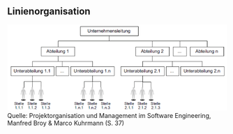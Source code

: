 ## Linienorganisation

![Linienorganisation](folien\4_projektorganisation\Linienorga.PNG)
Quelle: Projektorganisation und Management im Software Engineering, Manfred Broy & Marco Kuhrmann (S. 37)
